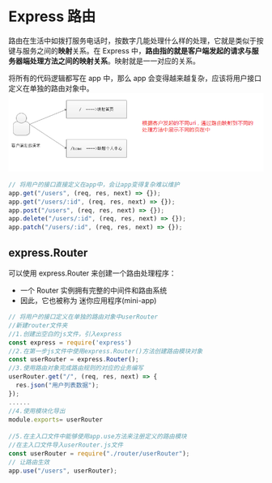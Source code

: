 # Express 路由

路由在生活中如拨打服务电话时，按数字几能处理什么样的处理，它就是类似于按键与服务之间的**映射**关系。在 Express 中，**路由指的就是客户端发起的请求与服务器端处理方法之间的映射关系**。映射就是一一对应的关系。

将所有的代码逻辑都写在 app 中，那么 app 会变得越来越复杂，应该将用户接口定义在单独的路由对象中。
![路由](./images/router.png)

```js
// 将用户的接口直接定义在app中，会让app变得复杂难以维护
app.get("/users", (req, res, next) => {});
app.get("/users/:id", (req, res, next) => {});
app.post("/users", (req, res, next) => {});
app.delete("/users/:id", (req, res, next) => {});
app.patch("/users/:id", (req, res, next) => {});
```

## express.Router

可以使用 express.Router 来创建一个路由处理程序：

- 一个 Router 实例拥有完整的中间件和路由系统
- 因此，它也被称为 迷你应用程序(mini-app)

```js
// 将用户的接口定义在单独的路由对象中userRouter
//新建router文件夹
//1.创建出空白的js文件，引入express
const express = require('express')
//2.在第一步js文件中使用express.Router()方法创建路由模块对象
const userRouter = express.Router();
//3.使用路由对象完成路由规则的对应的业务编写
userRouter.get("/", (req, res, next) => {
  res.json("用户列表数据");
});
......
//4.使用模块化导出
module.exports= userRouter

//5.在主入口文件中能够使用app.use方法来注册定义的路由模块
//在主入口文件导入userRouter.js文件
const userRouter = require("./router/userRouter");
// 让路由生效
app.use("/users", userRouter);
```

